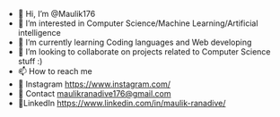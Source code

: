 - 👋 Hi, I’m @Maulik176
- 👀 I’m interested in Computer Science/Machine Learning/Artificial intelligence
- 🌱 I’m currently learning Coding languages and Web developing 
- 💞️ I’m looking to collaborate on projects related to Computer Science stuff :)
- 📫 How to reach me 
- 🦖 Instagram https://www.instagram.com/
- 📧 Contact maulikranadive176@gmail.com
- 💼LinkedIn https://www.linkedin.com/in/maulik-ranadive/

<!---
Maulik176/Maulik176 is a ✨ special ✨ repository because its `README.md` (this file) appears on your GitHub profile.
You can click the Preview link to take a look at your changes.
--->
